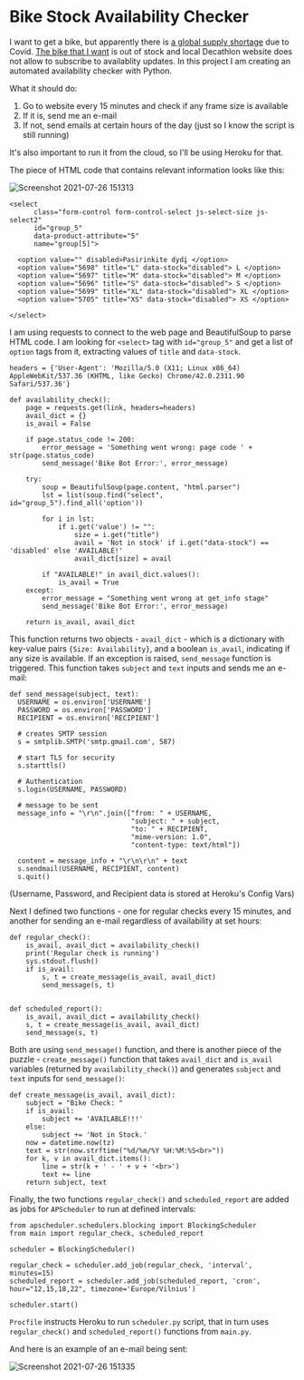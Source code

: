 # Bike Stock Availability Checker

I want to get a bike, but apparently there is [a global supply shortage](https://www.cyclist.co.uk/in-depth/9229/wheres-my-bike-the-inside-story-on-the-industry-stock-crisis) due to Covid.
[The bike that I want](https://www.decathlon.lt/lt/unlinked/312397-66419-gravel-dviratis-120-su-diskiniai-stabdziais.html#/demodelsize-200m/demodelcolor-8575940?queryID=ecec0e2851f6f79ab57e376ac4c6c656&objectID=2962861) is out of stock and local Decathlon website does not allow to subscribe to availablity updates. In this project I am creating an automated availability checker with Python.

What it should do:
1. Go to website every 15 minutes and check if any frame size is available
2. If it is, send me an e-mail
3. If not, send emails at certain hours of the day (just so I know the script is still running)

It's also important to run it from the cloud, so I'll be using Heroku for that. 

The piece of HTML code that contains relevant information looks like this:

![Screenshot 2021-07-26 151313](https://user-images.githubusercontent.com/59995500/126987355-a27567bc-9de1-4c77-86ef-a31ba8a8f5cc.jpg)


    <select
          class="form-control form-control-select js-select-size js-select2"
          id="group_5"
          data-product-attribute="5"
          name="group[5]">
          
      <option value="" disabled>Pasirinkite dydį </option>
      <option value="5698" title="L" data-stock="disabled"> L </option>
      <option value="5697" title="M" data-stock="disabled"> M </option>
      <option value="5696" title="S" data-stock="disabled"> S </option>
      <option value="5699" title="XL" data-stock="disabled"> XL </option>
      <option value="5705" title="XS" data-stock="disabled"> XS </option>
    
    </select>

I am using requests to connect to the web page and BeautifulSoup to parse HTML code. I am looking for ```<select>``` tag with ```id="group_5"``` and get a list of ```option``` tags from it, extracting values of ```title``` and ```data-stock```. 

    headers = {'User-Agent': 'Mozilla/5.0 (X11; Linux x86_64) AppleWebKit/537.36 (KHTML, like Gecko) Chrome/42.0.2311.90 Safari/537.36'}

    def availability_check():
        page = requests.get(link, headers=headers)
        avail_dict = {}
        is_avail = False

        if page.status_code != 200:
            error_message = 'Something went wrong: page code ' + str(page.status_code)
            send_message('Bike Bot Error:', error_message)

        try:
            soup = BeautifulSoup(page.content, "html.parser")
            lst = list(soup.find("select", id="group_5").find_all('option'))

            for i in lst:
                if i.get('value') != "":
                    size = i.get("title")
                    avail = 'Not in stock' if i.get("data-stock") == 'disabled' else 'AVAILABLE!'
                    avail_dict[size] = avail

            if "AVAILABLE!" in avail_dict.values():
                is_avail = True
        except:
            error_message = "Something went wrong at get_info stage"
            send_message('Bike Bot Error:', error_message)

        return is_avail, avail_dict
      
This function returns two objects - ```avail_dict``` - which is a dictionary with key-value pairs ```{Size: Availability}```, and a boolean ```is_avail```, indicating if any size is available. If an exception is raised, ```send_message``` function is triggered. This function takes ```subject``` and ```text``` inputs and sends me an e-mail:
  
    def send_message(subject, text):
      USERNAME = os.environ['USERNAME']
      PASSWORD = os.environ['PASSWORD']
      RECIPIENT = os.environ['RECIPIENT']

      # creates SMTP session
      s = smtplib.SMTP('smtp.gmail.com', 587)

      # start TLS for security
      s.starttls()

      # Authentication
      s.login(USERNAME, PASSWORD)

      # message to be sent
      message_info = "\r\n".join(["from: " + USERNAME,
                                  "subject: " + subject,
                                  "to: " + RECIPIENT,
                                  "mime-version: 1.0",
                                  "content-type: text/html"])

      content = message_info + "\r\n\r\n" + text
      s.sendmail(USERNAME, RECIPIENT, content)
      s.quit()
  
(Username, Password, and Recipient data is stored at Heroku's Config Vars)

Next I defined two functions - one for regular checks every 15 minutes, and another for sending an e-mail regardless of availability at set hours:

    def regular_check():
        is_avail, avail_dict = availability_check()
        print('Regular check is running')
        sys.stdout.flush()
        if is_avail:
            s, t = create_message(is_avail, avail_dict)
            send_message(s, t)


    def scheduled_report():
        is_avail, avail_dict = availability_check()
        s, t = create_message(is_avail, avail_dict)
        send_message(s, t)

Both are using ```send_message()``` function, and there is another piece of the puzzle - ```create_message()``` function that takes ```avail_dict``` and ```is_avail``` variables (returned by ```availability_check()```) and generates ```subject``` and ```text``` inputs for ```send_message()```:

    def create_message(is_avail, avail_dict):
        subject = "Bike Check: "
        if is_avail:
            subject += 'AVAILABLE!!!'
        else:
            subject += 'Not in Stock.'
        now = datetime.now(tz)
        text = str(now.strftime("%d/%m/%Y %H:%M:%S<br>"))
        for k, v in avail_dict.items():
            line = str(k + ' - ' + v + '<br>')
            text += line
        return subject, text
        
Finally, the two functions ```regular_check()``` and ```scheduled_report``` are added as jobs for ```APScheduler``` to run at defined intervals:

  
    from apscheduler.schedulers.blocking import BlockingScheduler
    from main import regular_check, scheduled_report

    scheduler = BlockingScheduler()

    regular_check = scheduler.add_job(regular_check, 'interval', minutes=15)
    scheduled_report = scheduler.add_job(scheduled_report, 'cron', hour="12,15,18,22", timezone='Europe/Vilnius')

    scheduler.start()
    
```Procfile``` instructs Heroku to run ```scheduler.py``` script, that in turn uses ```regular_check()``` and ```scheduled_report()``` functions from ```main.py```.

And here is an example of an e-mail being sent:

![Screenshot 2021-07-26 151335](https://user-images.githubusercontent.com/59995500/126987265-f5da96eb-64af-4b69-a8a2-3b4ebfb95364.jpg)






